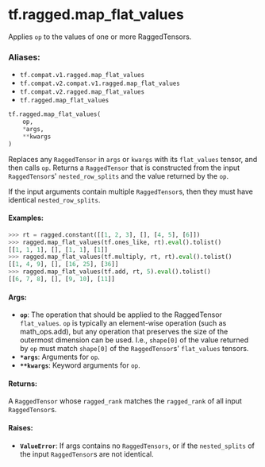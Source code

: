 <div itemscope itemtype="http://developers.google.com/ReferenceObject">
<meta itemprop="name" content="tf.ragged.map_flat_values" />
<meta itemprop="path" content="Stable" />
</div>

# tf.ragged.map_flat_values

Applies `op` to the values of one or more RaggedTensors.

### Aliases:

* `tf.compat.v1.ragged.map_flat_values`
* `tf.compat.v2.compat.v1.ragged.map_flat_values`
* `tf.compat.v2.ragged.map_flat_values`
* `tf.ragged.map_flat_values`

``` python
tf.ragged.map_flat_values(
    op,
    *args,
    **kwargs
)
```

<!-- Placeholder for "Used in" -->

Replaces any `RaggedTensor` in `args` or `kwargs` with its `flat_values`
tensor, and then calls `op`.  Returns a `RaggedTensor` that is constructed
from the input `RaggedTensor`s' `nested_row_splits` and the value returned by
the `op`.

If the input arguments contain multiple `RaggedTensor`s, then they must have
identical `nested_row_splits`.

#### Examples:



```python
>>> rt = ragged.constant([[1, 2, 3], [], [4, 5], [6]])
>>> ragged.map_flat_values(tf.ones_like, rt).eval().tolist()
[[1, 1, 1], [], [1, 1], [1]]
>>> ragged.map_flat_values(tf.multiply, rt, rt).eval().tolist()
[[1, 4, 9], [], [16, 25], [36]]
>>> ragged.map_flat_values(tf.add, rt, 5).eval().tolist()
[[6, 7, 8], [], [9, 10], [11]]
```

#### Args:


* <b>`op`</b>: The operation that should be applied to the RaggedTensor `flat_values`.
  `op` is typically an element-wise operation (such as math_ops.add), but
  any operation that preserves the size of the outermost dimension can be
  used.  I.e., `shape[0]` of the value returned by `op` must match
  `shape[0]` of the `RaggedTensor`s' `flat_values` tensors.
* <b>`*args`</b>: Arguments for `op`.
* <b>`**kwargs`</b>: Keyword arguments for `op`.


#### Returns:

A `RaggedTensor` whose `ragged_rank` matches the `ragged_rank` of all
input `RaggedTensor`s.


#### Raises:


* <b>`ValueError`</b>: If args contains no `RaggedTensors`, or if the `nested_splits`
  of the input `RaggedTensor`s are not identical.